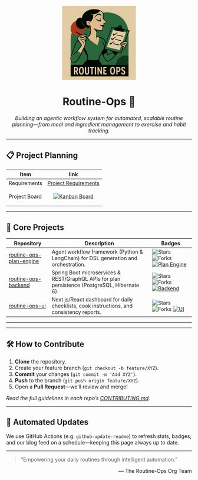 <p align="center">
  <img src="Original.png" alt="Routine-Ops Logo" width="200"/>
  <h1 align="center">Routine-Ops 🌟</h1>
  <p align="center">
    <em>Building an agentic workflow system for automated, scalable routine planning—from meal and ingredient management to exercise and habit tracking.</em>
  </p>
</p>

---

## 📋 Project Planning

| Item              | link                                                                                                                                                                                    |
|-------------------|-----------------------------------------------------------------------------------------------------------------------------------------------------------------------------------------|
| Requirements      | [Project Requirements](https://github.com/routine-ops/.github/blob/main/README.md)                                                                                                      |
| Project Board     | <p align="center"><a href="https://github.com/orgs/routine-ops/projects/1"><img src="https://img.shields.io/badge/Project_Board-Kanban-blue?logo=github" alt="Kanban Board"/></a></p>   |

---

## 🔧 Core Projects

| Repository                                                                        | Description                                                                                   | Badges                                                                                                                                                                                                                                                                                                                                                                               |
| --------------------------------------------------------------------------------- | --------------------------------------------------------------------------------------------- | ------------------------------------------------------------------------------------------------------------------------------------------------------------------------------------------------------------------------------------------------------------------------------------------------------------------------------------------------------------------------------------ |
| [routine-ops-plan-engine](https://github.com/routine-ops/routine-ops-plan-engine) | Agent workflow framework (Python & LangChain) for DSL generation and orchestration.           | ![Stars](https://img.shields.io/github/stars/routine-ops/routine-ops-plan-engine?style=flat-square) ![Forks](https://img.shields.io/github/forks/routine-ops/routine-ops-plan-engine?style=flat-square) [![Plan Engine](https://github-readme-stats.vercel.app/api/pin/?username=routine-ops\&repo=routine-ops-plan-engine)](https://github.com/routine-ops/routine-ops-plan-engine) |
| [routine-ops-backend](https://github.com/routine-ops/routine-ops-backend)         | Spring Boot microservices & REST/GraphQL APIs for plan persistence (PostgreSQL, Hibernate 6). | ![Stars](https://img.shields.io/github/stars/routine-ops/routine-ops-backend?style=flat-square) ![Forks](https://img.shields.io/github/forks/routine-ops/routine-ops-backend?style=flat-square) [![Backend](https://github-readme-stats.vercel.app/api/pin/?username=routine-ops\&repo=routine-ops-backend)](https://github.com/routine-ops/routine-ops-backend)                     |
| [routine-ops-ui](https://github.com/routine-ops/routine-ops-ui)                   | Next.js/React dashboard for daily checklists, cook instructions, and consistency reports.     | ![Stars](https://img.shields.io/github/stars/routine-ops/routine-ops-ui?style=flat-square) ![Forks](https://img.shields.io/github/forks/routine-ops/routine-ops-ui?style=flat-square) [![UI](https://github-readme-stats.vercel.app/api/pin/?username=routine-ops\&repo=routine-ops-ui)](https://github.com/routine-ops/routine-ops-ui)                                              |

---
---

## 🛠️ How to Contribute

1. **Clone** the repository.
2. Create your feature branch (`git checkout -b feature/XYZ`).
3. **Commit** your changes (`git commit -m 'Add XYZ'`).
4. **Push** to the branch (`git push origin feature/XYZ`).
5. Open a **Pull Request**—we’ll review and merge!

*Read the full guidelines in each repo’s [CONTRIBUTING.md](https://github.com/routine-ops/.github/blob/main/CONTRIBUTING.md).*

---
## 🔄 Automated Updates

We use GitHub Actions (e.g. `github-update-readme`) to refresh stats, badges, and our blog feed on a schedule—keeping this page always up to date.

---

> “Empowering your daily routines through intelligent automation.”

<p align="right">
  — The Routine-Ops Org Team
</p>


